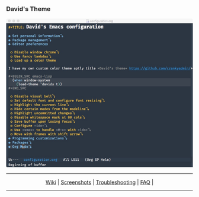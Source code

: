### David's Theme

[![Main screenshot](https://github.com/crankyadmin/davids-theme/raw/screenshots/screenshots/screenshot-1.jpeg)](/../../tree/screenshots)

- - -

<p align="center">
  <a href="/../../wiki">Wiki</a> |
  <a href="/../../tree/screenshots">Screenshots</a> |
  <a href="/../../wiki/FAQ#troubleshooting">Troubleshooting</a> |
  <a href="/../../wiki/FAQ">FAQ</a> |
</p>


- - -

